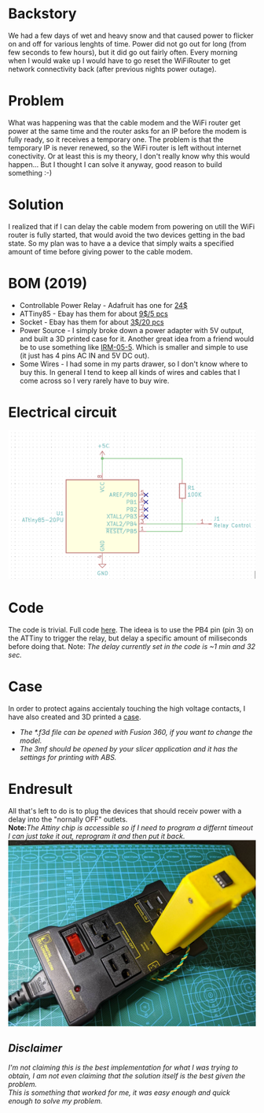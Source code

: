 # Backstory
We had a few days of wet and heavy snow and that caused power to flicker on and off for various lenghts of time.
Power did not go out for long (from few seconds to few hours), but it did go out fairly often.
Every morning when I would wake up I would have to go reset the WiFiRouter to get network connectivity back (after previous nights power outage).

# Problem
What was happening was that the cable modem and the WiFi router get power at the same time and the router asks for an IP before the modem is fully ready, so it receives a temporary one.
The problem is that the temporary IP is never renewed, so the WiFi router is left without internet conectivity.
Or at least this is my theory, I don't really know why this would happen... But I thought I can solve it anyway, good reason to build something :-)

# Solution
I realized that if I can delay the cable modem from powering on utill the WiFi router is fully started, that would avoid the two devices getting in the bad state.
So my plan was to have a a device that simply waits a specified amount of time before giving power to the cable modem.

# BOM (2019)
* Controllable Power Relay - Adafruit has one for [24$](https://www.adafruit.com/product/2935)
* ATTiny85 - Ebay has them for about [9$/5 pcs](https://www.ebay.com/itm/5-PCS-ATTINY85-20PU-ATTINY85-MCU-8BIT-8KB-MICROCONTROLLER-SHIPPED-FROM-USA/282315166074?ssPageName=STRK%3AMEBIDX%3AIT&_trksid=p2057872.m2749.l2649)
* Socket - Ebay has them for about [3$/20 pcs](https://www.ebay.com/itm/20Pcs-8Pin-Dip-20-Ic-Socket-Double-In-Line-Integrated-Circuit-Solder-Type/163040422083?ssPageName=STRK%3AMEBIDX%3AIT&_trksid=p2057872.m2749.l2649)
* Power Source - I simply broke down a power adapter with 5V output, and built a 3D printed case for it.
  Another great idea from a friend would be to use something like [IRM-05-5](https://www.mouser.com/productdetail/mean-well/irm-05-5?qs=WkdRfq4wf1OdYoHS8Am9VA%3D%3D). Which is smaller and simple to use (it just has 4 pins AC IN and 5V DC out).
* Some Wires - I had some in my parts drawer, so I don't know where to buy this. In general I tend to keep all kinds of wires and cables that I come across so I very rarely have to buy wire.

# Electrical circuit
![Electrical Diagram](https://github.com/RazMake/PowerDelayDevice/blob/master/Circuit.png?raw=true)

# Code
The code is trivial. Full code [here](https://github.com/RazMake/PowerDelayDevice/blob/master/PowerDelay.ino?raw=true).
The ideea is to use the PB4 pin (pin 3) on the ATTiny to trigger the relay, but delay a specific amount of miliseconds before doing that.
Note: _The delay currently set in the code is ~1 min and 32 sec._

# Case
In order to protect agains accientaly touching the high voltage contacts, I have also created and 3D printed a [case](https://github.com/RazMake/PowerDelayDevice/blob/master/3D%20Models/DelayPower%20Module%20Case.f3d).
* _The *.f3d file can be opened with Fusion 360, if you want to change the model._
* _The 3mf should be opened by your slicer application and it has the settings for printing with ABS._

# Endresult
All that's left to do is to plug the devices that should receiv power with a delay into the "nornally OFF" outlets.  
**Note:**_The Attiny chip is accessible so if I need to program a differnt timeout I can just take it out, reprogram it and then put it back._
![Device](https://github.com/RazMake/PowerDelayDevice/blob/master/Photos/image007.jpg?raw=true)


## _Disclaimer_
_I'm not claiming this is the best implementation for what I was trying to obtain, I am not even claiming that the solution itself is the best given the problem.  
This is something that worked for me, it was easy enough and quick enough to solve my problem._